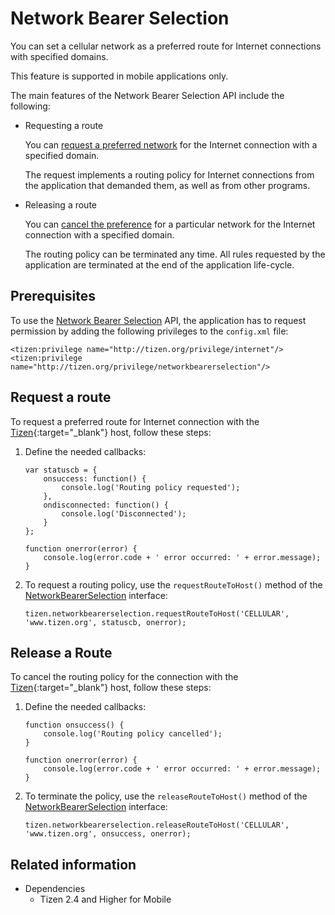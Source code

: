 Network Bearer Selection
========================

You can set a cellular network as a preferred route for Internet connections with specified domains.

This feature is supported in mobile applications only.

The main features of the Network Bearer Selection API include the following:

-   Requesting a route

    You can [request a preferred network](#request) for the Internet connection with a specified domain.

    The request implements a routing policy for Internet connections from the application that demanded them, as well as from other programs.

- Releasing a route

    You can [cancel the preference](#release) for a particular network for the Internet connection with a specified domain.

    The routing policy can be terminated any time. All rules requested by the application are terminated at the end of the application life-cycle.


Prerequisites
-------------

To use the [Network Bearer Selection](../../api/latest/device_api/mobile/tizen/networkbearerselection.html) API, the application has to request permission by adding the following privileges to the `config.xml` file:

```
<tizen:privilege name="http://tizen.org/privilege/internet"/>
<tizen:privilege name="http://tizen.org/privilege/networkbearerselection"/>
```


<a name="request"></a>

## Request a route

To request a preferred route for Internet connection with the [Tizen](https://www.tizen.org/){:target="_blank"} host, follow these steps:

1.  Define the needed callbacks:

    ```
    var statuscb = {
        onsuccess: function() {
            console.log('Routing policy requested');
        },
        ondisconnected: function() {
            console.log('Disconnected');
        }
    };

    function onerror(error) {
        console.log(error.code + ' error occurred: ' + error.message);
    }
    ```

2. To request a routing policy, use the `requestRouteToHost()` method of the [NetworkBearerSelection](../../api/latest/device_api/mobile/tizen/networkbearerselection.html#NetworkBearerSelection) interface:

    ```
    tizen.networkbearerselection.requestRouteToHost('CELLULAR', 'www.tizen.org', statuscb, onerror);
    ```


<a name="release"></a>
## Release a Route

To cancel the routing policy for the connection with the [Tizen](https://www.tizen.org/){:target="_blank"} host, follow these steps:

1.  Define the needed callbacks:

    ```
    function onsuccess() {
        console.log('Routing policy cancelled');
    }

    function onerror(error) {
        console.log(error.code + ' error occurred: ' + error.message);
    }
    ```

2. To terminate the policy, use the `releaseRouteToHost()` method of the [NetworkBearerSelection](../../api/latest/device_api/mobile/tizen/networkbearerselection.html#NetworkBearerSelection) interface:

    ```
    tizen.networkbearerselection.releaseRouteToHost('CELLULAR', 'www.tizen.org', onsuccess, onerror);
    ```

## Related information
* Dependencies    
    - Tizen 2.4 and Higher for Mobile
